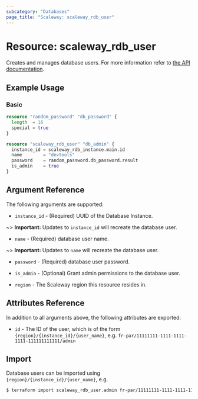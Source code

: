 ```yaml
---
subcategory: "Databases"
page_title: "Scaleway: scaleway_rdb_user"
---
```


# Resource: scaleway_rdb_user

Creates and manages database users.
For more information refer to [the API documentation](https://www.scaleway.com/en/developers/api/managed-database-postgre-mysql/).

## Example Usage

### Basic

```terraform
resource "random_password" "db_password" {
  length  = 16
  special = true
}

resource "scaleway_rdb_user" "db_admin" {
  instance_id = scaleway_rdb_instance.main.id
  name        = "devtools"
  password    = random_password.db_password.result
  is_admin    = true
}
```

## Argument Reference

The following arguments are supported:

- `instance_id` - (Required) UUID of the Database Instance.

~> **Important:** Updates to `instance_id` will recreate the database user.

- `name` - (Required) database user name.

~> **Important:** Updates to `name` will recreate the database user.

- `password` - (Required) database user password.

- `is_admin` - (Optional) Grant admin permissions to the database user.

- `region` - The Scaleway region this resource resides in.

## Attributes Reference

In addition to all arguments above, the following attributes are exported:

- `id` - The ID of the user, which is of the form `{region}/{instance_id}/{user_name}`, e.g. `fr-par/11111111-1111-1111-1111-111111111111/admin`

## Import

Database users can be imported using `{region}/{instance_id}/{user_name}`, e.g.

```bash
$ terraform import scaleway_rdb_user.admin fr-par/11111111-1111-1111-1111-111111111111/admin
```

